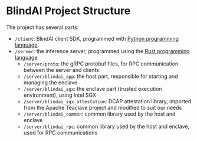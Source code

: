 # BlindAI Project Structure

The project has several parts:

* `/client`: BlindAI client SDK, programmed with [Python programming language](https://www.python.org/).
* `/server`: the inference server, programmed using the [Rust programming language](https://www.rust-lang.org/)
  * `/server/proto`: the gRPC protobuf files, for RPC communication between the server and clients
  * `/server/blindai_app`: the host part, responsible for starting and managing the enclave
  * `/server/blindai_sgx`: the enclave part (trusted execution environment), using Intel SGX
  * `/server/blindai_sgx_attestation`: DCAP attestation library, imported from the Apache Teaclave project and modified to suit our needs
  * `/server/blindai_common`: common library used by the host and enclave
  * `/server/blindai_rpc`: common library used by the host and enclave, used for RPC communications
